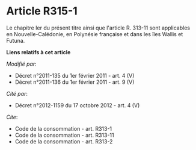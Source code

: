 # Article R315-1

Le chapitre Ier du présent titre ainsi que l'article R. 313-11 sont applicables en Nouvelle-Calédonie, en Polynésie française
et dans les îles Wallis et Futuna.

**Liens relatifs à cet article**

_Modifié par_:

  - Décret n°2011-135 du 1er février 2011 - art. 4 (V)
  - Décret n°2011-136 du 1er février 2011 - art. 9 (V)

_Cité par_:

  - Décret n°2012-1159 du 17 octobre 2012 - art. 4 (V)

_Cite_:

  - Code de la consommation - art. R313-1
  - Code de la consommation - art. R313-11
  - Code de la consommation - art. R313-2
